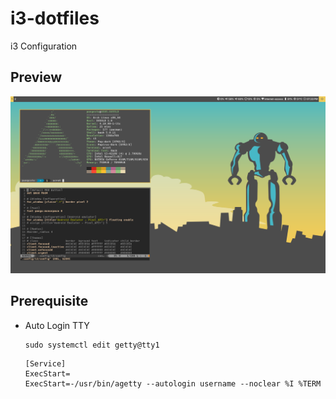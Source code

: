 # i3-dotfiles
i3 Configuration

## Preview

![alt text](https://raw.githubusercontent.com/ajiepangestu/i3-dotfiles/master/preview.png)

## Prerequisite

- Auto Login TTY
    ```
    sudo systemctl edit getty@tty1
    ```

    ```
    [Service]
    ExecStart=
    ExecStart=-/usr/bin/agetty --autologin username --noclear %I %TERM
    ```

